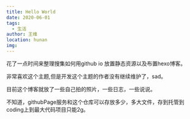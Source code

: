 ```yaml
---
title: Hello World
date: 2020-06-01
tags: 
  - 生活
author: 王维
location: hunan
img: 
---
```


花了一点时间来整理搜集如何用github io 放置静态资源以及布置hexo博客。
<!-- more -->
非常喜欢这个主题,但是开发这个主题的作者没有继续维护了，sad。

目前这个博客就放了一些自己拍的照片，一些日志，一些说说。

不知道，githubPage服务和这个仓库可以存放多少，多大文件，存到托管到coding上到最大代码项目只能2g。




